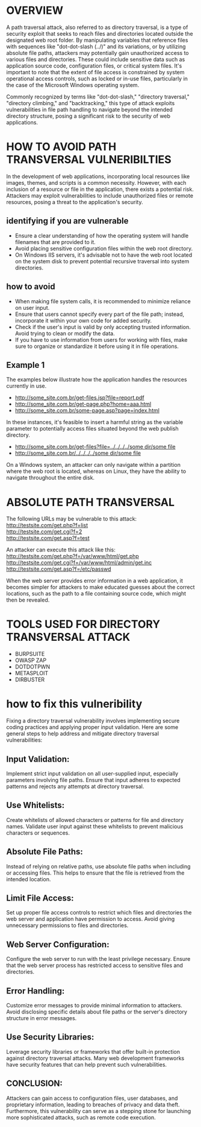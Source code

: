 # OVERVIEW  
A path traversal attack, also referred to as directory traversal, is a type of security exploit that seeks to reach files and directories located outside the designated web root folder. By manipulating variables that reference files with sequences like "dot-dot-slash (../)" and its variations, or by utilizing absolute file paths, attackers may potentially gain unauthorized access to various files and directories. These could include sensitive data such as application source code, configuration files, or critical system files. It's important to note that the extent of file access is constrained by system operational access controls, such as locked or in-use files, particularly in the case of the Microsoft Windows operating system.

Commonly recognized by terms like "dot-dot-slash," "directory traversal," "directory climbing," and "backtracking," this type of attack exploits vulnerabilities in file path handling to navigate beyond the intended directory structure, posing a significant risk to the security of web applications.  

# HOW TO AVOID PATH TRANSVERSAL VULNERIBILTIES  
In the development of web applications, incorporating local resources like images, themes, and scripts is a common necessity. However, with each inclusion of a resource or file in the application, there exists a potential risk. Attackers may exploit vulnerabilities to include unauthorized files or remote resources, posing a threat to the application's security.  
## identifying if you are vulnerable  
- Ensure a clear understanding of how the operating system will handle filenames that are provided to it.
- Avoid placing sensitive configuration files within the web root directory.
- On Windows IIS servers, it's advisable not to have the web root located on the system disk to prevent potential recursive traversal into system directories.
## how to avoid  
- When making file system calls, it is recommended to minimize reliance on user input.
- Ensure that users cannot specify every part of the file path; instead, incorporate it within your own code for added security.
- Check if the user's input is valid by only accepting trusted information. Avoid trying to clean or modify the data.
- If you have to use information from users for working with files, make sure to organize or standardize it before using it in file operations.

## Example 1  
The examples below illustrate how the application handles the resources currently in use.  
- http://some_site.com.br/get-files.jsp?file=report.pdf  
- http://some_site.com.br/get-page.php?home=aaa.html  
- http://some_site.com.br/some-page.asp?page=index.html

In these instances, it's feasible to insert a harmful string as the variable parameter to potentially access files situated beyond the web publish directory.  
- http://some_site.com.br/get-files?file=../../../../some dir/some file  
- http://some_site.com.br/../../../../some dir/some file

On a Windows system, an attacker can only navigate within a partition where the web root is located, whereas on Linux, they have the ability to navigate throughout the entire disk.  

# ABSOLUTE PATH TRANSVERSAL  
The following URLs may be vulnerable to this attack:  
http://testsite.com/get.php?f=list  
http://testsite.com/get.cgi?f=2  
http://testsite.com/get.asp?f=test  

An attacker can execute this attack like this:  
http://testsite.com/get.php?f=/var/www/html/get.php  
http://testsite.com/get.cgi?f=/var/www/html/admin/get.inc  
http://testsite.com/get.asp?f=/etc/passwd  

When the web server provides error information in a web application, it becomes simpler for attackers to make educated guesses about the correct locations, such as the path to a file containing source code, which might then be revealed.  

# TOOLS USED FOR DIRECTORY TRANSVERSAL ATTACK  
- BURPSUITE
- OWASP ZAP
- DOTDOTPWN
- METASPLOIT
- DIRBUSTER

# how to fix this vulneribility  
Fixing a directory traversal vulnerability involves implementing secure coding practices and applying proper input validation. Here are some general steps to help address and mitigate directory traversal vulnerabilities:  


## Input Validation:

Implement strict input validation on all user-supplied input, especially parameters involving file paths. Ensure that input adheres to expected patterns and rejects any attempts at directory traversal.  

## Use Whitelists:

Create whitelists of allowed characters or patterns for file and directory names. Validate user input against these whitelists to prevent malicious characters or sequences.  

## Absolute File Paths:

Instead of relying on relative paths, use absolute file paths when including or accessing files. This helps to ensure that the file is retrieved from the intended location.  

## Limit File Access:  


Set up proper file access controls to restrict which files and directories the web server and application have permission to access. Avoid giving unnecessary permissions to files and directories.  

## Web Server Configuration:  


Configure the web server to run with the least privilege necessary. Ensure that the web server process has restricted access to sensitive files and directories.  

## Error Handling:  


Customize error messages to provide minimal information to attackers. Avoid disclosing specific details about file paths or the server's directory structure in error messages.  

## Use Security Libraries:  
Leverage security libraries or frameworks that offer built-in protection against directory traversal attacks. Many web development frameworks have security features that can help prevent such vulnerabilities.  

## CONCLUSION:  
Attackers can gain access to configuration files, user databases, and proprietary information, leading to breaches of privacy and data theft. Furthermore, this vulnerability can serve as a stepping stone for launching more sophisticated attacks, such as remote code execution.
